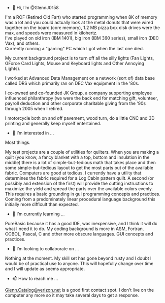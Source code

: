 - 👋 Hi, I’m @GlennJ0158

I'm a ROF (Retired Old Fart) who started programming when 8K of memory was a lot and you could actually look at the metal donuts that
were wired together on the board (core memory), 1.2 MB pizza box disk drives were the max, and speeds were measured in kilohertz.  
I've played on old iron (IBM 1401), big iron (IBM 360 series), small iron (DEC Vax), and others.  
Currently running a "gaming" PC which I got when the last one died.  

My current background project is to turn off all the silly lights (Fan Lights, GForce Card Lights, Mouse and Keyboard lights and Other Annoying Lights).

I worked at Advanced Data Management on a network (sort of) data base called DRS which primarily ran on DEC Vax equipment in the '80s.

I co-owned and co-founded JK Group, a company supporting employee influenced philanthropy (we were the back end for matching gift, volunteer, payroll deduction 
and other corporate charitable giving from the '90s through 2005 when I retired.

I motorcycle both on and off pavement, wood turn, do a little CNC and 3D printing and generally keep myself entertained.

- 👀 I’m interested in ...

Most things.

My test projects are a couple of utilities for quilters. When you are making a quilt (you know, a fancy blanket with a top, bottom and insulation in the middle)  there is a lot of simple-but-tedious math that takes place and then some simple-but-tedious layout to get the most parts out of the available fabric. Computers are good at tedious.  I currently have a utility that determines the fabric required for a Log Cabin pattern quilt. A second (or possibly and extension of the first) will provide the cutting instructions to maximize the yield and spread the parts over the available colors evenly. This requires a basic grounding in gui programming concepts and practices. Coming from a predominately linear procedural language background this initially more difficult than expected.

- 🌱 I’m currently learning ...

PureBasic because it has a good IDE, was inexpensive, and I think it will do what I need it to do.  My coding background is more in ASM, Fortran,
COBOL, Pascal, C and other more obscure languages. GUI concepts and practices.


- 💞️ I’m looking to collaborate on ...

Nothing at the moment. My skill set has gone beyond rusty and I doubt I would be of practical use to anyone. This will hopefully change over time
and I will update as seems appropriate.

- 📫 How to reach me ...

Glenn.Catalog@verizon.net is a good first contact spot.  I don't live on the computer any more so it may take several days to get a response.

<!---
GlennJ0158/GlennJ0158 is a ✨ special ✨ repository because its `README.md` (this file) appears on your GitHub profile.
You can click the Preview link to take a look at your changes.
--->
